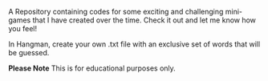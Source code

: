 A Repository containing codes for some exciting and challenging mini-games that I have created over the time. Check it out and let me know how you feel!

In Hangman, create your own .txt file with an exclusive set of words that will be guessed.

**Please Note**
This is for educational purposes only. 
